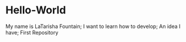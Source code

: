 # Hello-World

My name is LaTarisha Fountain;
I want to learn how to develop;
An idea I have;
First Repository
